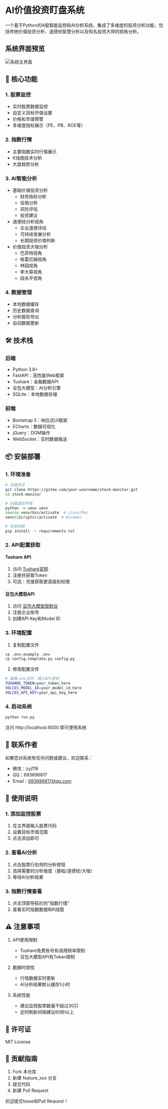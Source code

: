 # AI价值投资盯盘系统

一个基于Python的A股智能监控和AI分析系统，集成了多维度的投资分析功能，包括传统价值投资分析、道德经智慧分析以及知名投资大师的视角分析。

## 系统界面预览
![系统主界面](docs/images/main.png)

## 🚀 核心功能

### 1. 股票监控
- 实时股票数据监控
- 自定义目标市值设置
- 价格和市值预警
- 多维度指标展示（PE、PB、ROE等）

### 2. 指数行情
- 主要指数实时行情展示
- K线图技术分析
- 大盘趋势分析

### 3. AI智能分析
- 基础价值投资分析
  - 财务指标分析
  - 估值分析
  - 风险评估
  - 投资建议
- 道德经分析视角
  - 企业道德评估
  - 可持续发展分析
  - 长期投资价值判断
- 价值投资大咖分析
  - 巴菲特视角
  - 格雷厄姆视角
  - 林园视角
  - 李大霄视角
  - 段永平视角

### 4. 数据管理
- 本地数据缓存
- 历史数据查询
- 分析报告导出
- 自动数据更新

## 🛠️ 技术栈

### 后端
- Python 3.8+
- FastAPI：高性能Web框架
- Tushare：金融数据API
- 豆包大模型：AI分析引擎
- SQLite：本地数据存储

### 前端
- Bootstrap 5：响应式UI框架
- ECharts：数据可视化
- jQuery：DOM操作
- WebSocket：实时数据推送

## 📦 安装部署

### 1. 环境准备
```bash
# 克隆项目
git clone https://gitee.com/your-username/stock-monitor.git
cd stock-monitor

# 创建虚拟环境
python -m venv venv
source venv/bin/activate  # Linux/Mac
venv\\Scripts\\activate  # Windows

# 安装依赖
pip install -r requirements.txt
```

### 2. API配置获取

#### Tushare API
1. 访问 [Tushare官网](https://tushare.pro/)
2. 注册并获取Token
3. 可选：充值获取更高级别权限

#### 豆包大模型API
1. 访问 [豆包大模型控制台](https://ark.cn-beijing.volces.com/)
2. 注册企业账号
3. 创建API Key和Model ID

### 3. 环境配置
1. 复制配置文件
```bash
cp .env.example .env
cp config.template.py config.py
```

2. 修改配置文件
```bash
# 编辑.env文件，填入API密钥
TUSHARE_TOKEN=your_token_here
VOLCES_MODEL_ID=your_model_id_here
VOLCES_API_KEY=your_api_key_here
```

### 4. 启动系统
```bash
python run.py
```
访问 http://localhost:8000 即可使用系统

## 🤝 联系作者

如果您对系统有任何问题或建议，欢迎联系：

- 微信：zyj118
- QQ：693696817
- Email：693696817@qq.com

## 📝 使用说明

### 1. 添加监控股票
1. 在主界面输入股票代码
2. 设置目标市值范围
3. 点击添加即可

### 2. 查看AI分析
1. 点击股票行右侧的分析按钮
2. 选择需要的分析维度（基础/道德经/大咖）
3. 等待AI分析结果

### 3. 指数行情查看
1. 点击顶部导航栏的"指数行情"
2. 查看实时指数数据和K线图

## ⚠️ 注意事项

1. API使用限制
   - Tushare免费账号有调用频率限制
   - 豆包大模型API有Token限制

2. 数据时效性
   - 行情数据实时更新
   - AI分析结果默认缓存1小时

3. 系统性能
   - 建议监控股票数量不超过30只
   - 定时刷新间隔建议60秒以上

## 📄 许可证

MIT License

## 🤝 贡献指南

1. Fork 本仓库
2. 新建 feature_xxx 分支
3. 提交代码
4. 新建 Pull Request

欢迎提交Issue和Pull Request！ 